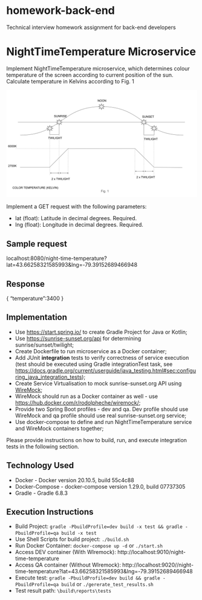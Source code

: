 # homework-back-end
Technical interview homework assignment for back-end developers

# NightTimeTemperature Microservice

Implement NightTimeTemperature microservice, which determines colour temperature of the screen according to current position of the sun. Calculate temperature in Kelvins according to Fig. 1

![Alt text](./fig1.svg)


Implement a GET request with the following parameters:
- lat (float): Latitude in decimal degrees. Required.
- lng (float): Longitude in decimal degrees. Required.

## Sample request
localhost:8080/night-time-temperature?lat=43.66258321585993&lng=-79.39152689466948

## Response 
{
	“temperature”:3400
}

## Implementation
- Use https://start.spring.io/ to create Gradle Project for Java or Kotlin;
- Use https://sunrise-sunset.org/api for determining sunrise/sunset/twilight;
- Create Dockerfile to run microservice as a Docker container;
- Add JUnit **integration** tests to verify correctness of service execution (test should be executed using Gradle integrationTest task, see https://docs.gradle.org/current/userguide/java_testing.html#sec:configuring_java_integration_tests);
- Create Service Virtualisation to mock sunrise-sunset.org API using [WireMock](http://wiremock.org/);
- WireMock should run as a Docker container as well - use https://hub.docker.com/r/rodolpheche/wiremock/;
- Provide two Spring Boot profiles - dev and qa. Dev profile should use WireMock and qa profile should use real sunrise-sunset.org service;
- Use docker-compose to define and run NightTimeTemperature service and WireMock containers together;

Please provide instructions on how to build, run, and execute integration tests in the following section.

## Technology Used
- Docker  - Docker version 20.10.5, build 55c4c88
- Docker-Compose - docker-compose version 1.29.0, build 07737305
- Gradle - Gradle 6.8.3


## Execution Instructions

 - Build Project: `gradle -PbuildProfile=dev build -x test && gradle -PbuildProfile=qa build -x test`
 - Use Shell Scripts for build project: `./build.sh`
 - Run Docker Container: `docker-compose up -d` or `./start.sh`
 - Access DEV container (With WIremock): http://localhost:9010/night-time-temperature
 - Access QA container (Without WIremock): http://localhost:9020//night-time-temperature?lat=43.66258321585993&lng=-79.39152689466948
 - Execute test: `gradle -PbuildProfile=dev build && gradle -PbuildProfile=qa build` or `./gererate_test_results.sh`
 - Test result path: `\build\reports\tests`